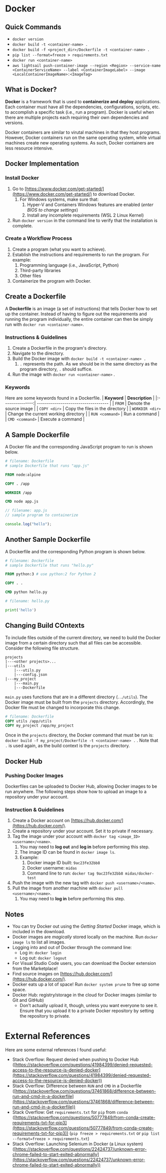 # Docker
## Quick Commands
-   `docker version`
-   `docker build -t <container-name> .`
-   `docker build -f <project_dir>/Dockerfile -t <container-name> .`
-   `pip list --format=freeze > requirements.txt`
-   `docker run <container-name>`
-   `aws lightsail push-container-image --region <Region> --service-name <ContainerServiceName> --label <ContainerImageLabel> --image <LocalContainerImageName>:<ImageTag>`

## What is Docker?
**Docker** is a framework that is used to **containerize and deploy** applications. Each container must have all the dependencies, configurations, scripts, etc. to accomplish a specific task (i.e., run a program). Docker is useful when there are multiple projects each requiring their own dependencies and versions.

Docker containers are similar to virutal machines in that they host programs. However, Docker containers run on the same operating system, while virtual machines create new operating systems. As such, Docker containers are less resource intensive.

## Docker Implementation

### Install Docker
1.  Go to [https://www.docker.com/get-started/](https://www.docker.com/get-started/) to download Docker.
    1.  For Windows systems, make sure that:
        1.  Hyper-V and Containers Windows features are enabled (_enter BIOS to change settings_)
        2.  Install any incomplete requirements (WSL 2 Linux Kernel)
2.  Run `docker version` in the command line to verify that the installation is complete.

### Create a Workflow Process

1.  Create a program (what you want to achieve).
2.  Establish the instructions and requirements to run the program. For example:
    1.  Programming language (i.e., JavaScript, Python)
    2.  Third-party libraries
    3.  Other files
3.  Containerize the program with Docker.

## Create a Dockerfile

A **Dockerfile** is an image (a set of instructions) that tells Docker how to set up the container. Instead of having to figure out the requirements and running the program individually, the entire container can then be simply run with `docker run <container-name>`.

### Instructions & Guidelines

1.  Create a Dockerfile in the program's directory.
2.  Navigate to the directory.
3.  Build the Docker image with `docker build -t <container-name> .`
    1.  `.` represents the path. As we should be in the same directory as the program directory, `.` should suffice.
4.  Run the image with `docker run <container-name>` .

### Keywords

Here are some keywords found in a Dockerfile.
|   **Keyword**   | **Description**                      |
|:---------------:| ------------------------------------ |
|     `FROM`      | Denote the source image              |
|  `COPY <dir>`   | Copy the files in the directory      |
| `WORKDIR <dir>` | Change the current working directory |
| `RUN <command>` | Run a command                        |
| `CMD <command>` | Execute a command                    |

## A Sample Dockerfile
A Docker file and the corresponding JavaScript program to run is shown below.

```dockerfile
# filename: Dockerfile
# sample Dockerfile that runs "app.js"

FROM node:alpine

COPY . /app

WORKDIR /app

CMD node app.js
```

```js
// filename: app.js
// sample program to containerize

console.log("hello");
```

## Another Sample Dockerfile
A Dockerfile and the corresponding Python program is shown below.

```dockerfile
# filename: Dockerfile
# sample Dockerfile that runs "hello.py"

FROM python:3 # use python:2 for Python 2

COPY . .

CMD python hello.py
```

```python
# filename: hello.py

print('hello')
```

## Changing Build COntexts
To include files outside of the current directory, we need to build the Docker image from a certain directory such that all files can be accessible. Consider the following file structure.

```
projects
|---<other projects>...
|---utils
    |---utils.py
    |---config.json
|---my_project
    |---main.py
    |---Dockerfile
```

`main.py` uses functions that are in a different directory (`../utils`). The Docker image must be built from the `projects` directory. Accordingly, the Docker file must be changed to incorporate this change.

```dockerfile
# filename: Dockerfile
COPY utils /app/utils
COPY my_project /app/my_project
```

Once in the `projects` directory, the Docker command that must be run is: `docker build -f my_project/Dockerfile -t <container-name> .` . Note that `.` is used again, as the build context is the `projects` directory.

## Docker Hub

### Pushing Docker Images

Dockerfiles can be uploaded to Docker Hub, allowing Docker images to be run anywhere. The following steps show how to upload an image to a repository under your account.

### Instruction & Guidelines

1.  Create a Docker account on [https://hub.docker.com/](https://hub.docker.com/).
2.  Create a repository under your account. Set it to private if necessary.
3.  Tag the image under your account with `docker tag <image_ID> <username>/<name>`.
    1.  You may need to **log out** and **log in** before performing this step.
    2.  The image ID can be found in `docker image ls`.
    3.  Example:
        1.  Docker image ID built: `9ac23fe32bb8`
        2.  Docker username: `midas`
        3.  Command line to run: `docker tag 9ac23fe32bb8 midas/docker-test`
4.  Push the image with the new tag with `docker push <username>/<name>`.
5.  Pull the image from another machine with `docker pull <username>/<name>`.
    1.  You may need to **log in** before performing this step.

## Notes
-   You can try Docker out using the _Getting Started_ Docker image, which is included in the download.
-   Docker images are _magically_ stored locally on the machine. Run `docker image ls` to list all images.
-   Logging into and out of Docker through the command line:
    -   Log in: `docker login`
    -   Log out: `docker logout`
- For Visual Studio Code users, you can download the Docker extension from the Marketplace!
-   Find source images on [https://hub.docker.com/](https://hub.docker.com/).
-   Docker eats up a lot of space! Run `docker system prune` to free up some space.
-   Docker Hub: registry/storage in the cloud for Docker images (similar to Git and GitHub)
    -   Don't actually upload it, though, unless you want everyone to see it. Ensure that you upload it to a private Docker repository by setting the repository to private.

# External References

Here are some external references I found useful:

-   Stack Overflow: Request denied when pushing to Docker Hub ([https://stackoverflow.com/questions/41984399/denied-requested-access-to-the-resource-is-denied-docker](https://stackoverflow.com/questions/41984399/denied-requested-access-to-the-resource-is-denied-docker))
-   Stack Overflow: Difference between `RUN` and `CMD` in a Dockerfile ([https://stackoverflow.com/questions/37461868/difference-between-run-and-cmd-in-a-dockerfile](https://stackoverflow.com/questions/37461868/difference-between-run-and-cmd-in-a-dockerfile))
-   Stack Overflow: Get `requirements.txt` for `pip` from `conda` ([https://stackoverflow.com/questions/50777849/from-conda-create-requirements-txt-for-pip3](https://stackoverflow.com/questions/50777849/from-conda-create-requirements-txt-for-pip3)) (`pip freeze > requirements.txt` or `pip list --format=freeze > requirements.txt`)
- Stack Overflow: Launching Selenium in Docker (a Linux system) ([https://stackoverflow.com/questions/22424737/unknown-error-chrome-failed-to-start-exited-abnormally](https://stackoverflow.com/questions/22424737/unknown-error-chrome-failed-to-start-exited-abnormally))

